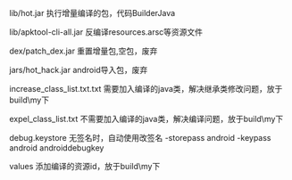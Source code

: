 lib/hot.jar  执行增量编译的包，代码BuilderJava

lib/apktool-cli-all.jar 反编译resources.arsc等资源文件

dex/patch_dex.jar   重置增量包,空包，废弃

jars/hot_hack.jar android导入包，废弃

increase_class_list.txt.txt  需要加入编译的java类，解决继承类修改问题，放于build\my下

expel_class_list.txt    不需要加入编译的java类，解决编译问题，放于build\my下

debug.keystore 无签名时，自动使用改签名 -storepass android -keypass android androiddebugkey

values 添加编译的资源id，放于build\my下